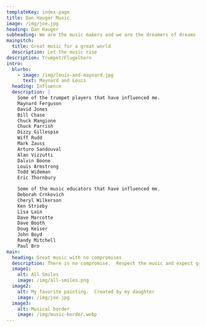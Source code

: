 ```yaml
---
templateKey: index-page
title: Dan Hauger Music
image: /img/joe.jpg
heading: Dan Hauger
subheading: We are the music makers and we are the dreamers of dreams
mainpitch:
  title: Great music for a great world
  description: Let the music rise
description: Trumpet/Flugelhorn
intro:
  blurbs:
    - image: /img/louis-and-maynard.jpg
      text: Maynard and Louis
  heading: Influence
  description: |
    Some of the trumpet players that have influenced me.
    Maynard Ferguson
    David Jones
    Bill Chase
    Chuck Mangione
    Chuck Parrish
    Dizzy Gillespie
    Wiff Rudd
    Mark Zauss
    Arturo Sandouval
    Alan Vizzutti
    Dalvin Boone
    Louis Armstrong
    Todd Wideman
    Eric Thornbury

    Some of the music educators that have influenced me.
    Deborah Crnkovich
    Cheryl Wilkerson
    Ken Strieby
    Lisa Lain
    Dave Marcotte
    Dave Booth
    Doug Keiser
    John Boyd
    Randy Mitchell
    Paul Bro
main:
  heading: Great music with no compromises
  description: There is no compromise.  Respect the music and expect greatness.
  image1:
    alt: All Smiles
    image: /img/all-smiles.png
  image2:
    alt: My favorite painting.  Created by my daughter
    image: /img/joe.jpg
  image3:
    alt: Musical border
    image: /img/music-border.webp
---
```

